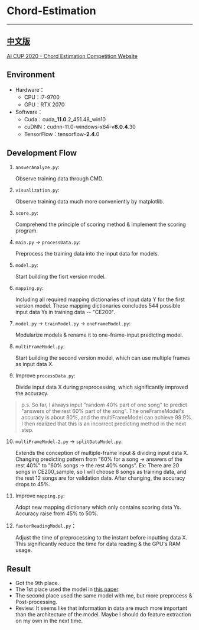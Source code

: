 # Chord-Estimation
---
[中文版](README_zh-TW.md)
---
[AI CUP 2020 - Chord Estimation Competition Website](https://aidea-web.tw/topic/43d9cc47-b70e-4751-80d3-a2d7333eb77b)

## Environment
- Hardware：
  - CPU：i7-9700
  - GPU：RTX 2070
- Software：
  - Cuda：cuda_**11.0**.2_451.48_win10
  - cuDNN：cudnn-11.0-windows-x64-v**8.0.4**.30
  - TensorFlow：tensorflow-**2.4**.0

## Development Flow
1. `answerAnalyze.py`:

   Observe training data through CMD.
   
2. `visualization.py`:

   Observe training data much more conveniently by matplotlib.
   
3. `score.py`:
   
   Comprehend the principle of scoring method & implement the scoring program.
   
4. `main.py` → `processData.py`: 
   
   Preprocess the training data into the input data for models.
   
5. `model.py`: 
   
   Start building the fisrt version model.
   
6. `mapping.py`: 
   
   Including all required mapping dictionaries of input data Y for the first version model.
   These mapping dictionaries concludes 544 possible input data Ys in training data -- "CE200".
   
7. `model.py` → `trainModel.py` → `oneFrameModel.py`: 
   
   Modularize models & rename it to one-frame-input predicting model.
   
8. `multiFrameModel.py`: 
   
   Start building the second version model, which can use multiple frames as input data X.
   
9. Improve `processData.py`:
   
   Divide input data X during preprocessing, which significantly improved the accuracy.

> p.s.
> So far, I always input "random 40% part of one song" to predict "answers of the rest 60% part of the song".
> The oneFrameModel's accuracy is about 80%, and the multiFrameModel can achieve 99.9%.
> I then realized that this is an incorrect predicting method in the next step.

10. `multiFrameModel-2.py` → `splitDataModel.py`:

    Extends the conception of multiple-frame input & dividing input data X.
    Changing predicting pattern from "60% for a song -> answers of the rest 40%" to "60% songs -> the rest 40% songs".
    Ex: There are 20 songs in CE200_sample, so I will choose 8 songs as training data, and the rest 12 songs are for validation data. 
    After changing, the accuracy drops to 45%.
    
11. Improve `mapping.py`:
    
    Adopt new mapping dictionary which only contains scoring data Ys.
    Accuracy raise from 45% to 50%.
    
12. `fasterReadingModel.py`：
    
    Adjust the time of preprocessing to the instant before inputting data X.
    This significantly reduce the time for data reading & the GPU's RAM usage.
    
## Result
- Got the 9th place.
- The 1st place used the model in [this paper](https://paperswithcode.com/paper/feature-learning-for-chord-recognition-the).
- The second place used the same model with me, but more preprocess & Post-processing.
- Review: It seems like that information in data are much more important than the architecture of the model. Maybe I should do feature extraction on my own in the next time.
